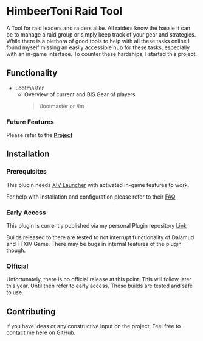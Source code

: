 # HimbeerToni Raid Tool

A Tool for raid leaders and raiders alike. All raiders know the hassle it can be to manage a raid group 
or simply keep track of your gear and strategies. While there is a plethora of good tools to help with all these
tasks online I found myself missing an easily accessible hub for these tasks, especially with an in-game
interface. To counter these hardships, I started this project. 

## Functionality

* Lootmaster
  * Overview of current and BIS Gear of players 
      > /lootmaster or /lm

### Future Features
Please refer to the [**Project**](https://github.com/users/Koenari/projects/3)

## Installation
### Prerequisites
This plugin needs [XIV Launcher](https://goatcorp.github.io/) with activated in-game features to work. 

For help with installation and configuration please refer to their [FAQ](https://goatcorp.github.io/faq/)

### Early Access
This plugin is currently published via my personal Plugin repository [Link](https://github.com/Koenari/MyDalamudPlugins)

Builds released to there are tested to not interrupt functionality of Dalamud and FFXIV Game. There may be bugs in internal features of the plugin though.
### Official 

Unfortunately, there is no official release at this point. This will follow later this year. Until then refer to early access. These builds are tested and safe to use.
## Contributing
If you have ideas or any constructive input on the project. Feel free to contact me here on GitHub.
